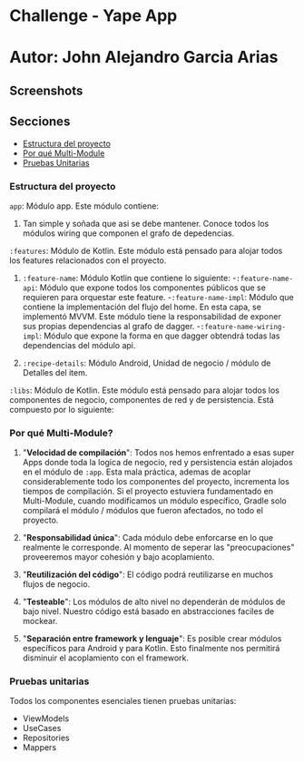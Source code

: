 # Challenge - Yape App
# Autor: John Alejandro Garcia Arias

## Screenshots

## Secciones

* [Estructura del proyecto](#estructura-del-proyecto)
* [Por qué Multi-Module](#por-qué-multi-module?)
* [Pruebas Unitarias](#pruebas-unitarias)

### Estructura del proyecto

`app`: Módulo app. Este módulo contiene:

1. Tan simple y soñada que asi se debe mantener. Conoce todos los módulos wiring que componen el grafo de depedencias.

`:features`: Módulo de Kotlin. Este módulo está pensado para alojar todos los features relacionados con el proyecto.

1. `:feature-name`: Módulo Kotlin que contiene lo siguiente:
   -`:feature-name-api`: Módulo que expone todos los componentes públicos que se requieren para orquestar este feature.
   -`:feature-name-impl`: Módulo que contiene la implementación del flujo del home. En esta capa, se implementó MVVM. Este módulo tiene la responsabilidad de exponer sus propias dependencias al grafo de dagger.
   -`:feature-name-wiring-impl`: Módulo que expone la forma en que dagger obtendrá todas las dependencias del módulo api.

2. `:recipe-details`: Módulo Android, Unidad de negocio / módulo de Detalles del item.

`:libs`: Módulo de Kotlin. Este módulo está pensado para alojar todos los componentes de negocio, componentes de red y de persistencia. Está compuesto por lo siguiente:

### Por qué Multi-Module?

1. "**Velocidad de compilación**": Todos nos hemos enfrentado a esas super Apps donde toda la logica
   de negocio, red y persistencia están alojados en el módulo de `:app`. Esta mala práctica, ademas
   de acoplar considerablemente todo los componentes del proyecto, incrementa los tiempos de
   compilación. Si el proyecto estuviera fundamentado en Multi-Module, cuando modificamos un módulo
   específico, Gradle solo compilará el módulo / módulos que fueron afectados, no todo el proyecto.

2. "**Responsabilidad única**": Cada módulo debe enforcarse en lo que realmente le corresponde. Al
   momento de seperar las "preocupaciones" proveeremos mayor cohesión y bajo acoplamiento.

3. "**Reutilización del código**": El código podrá reutilizarse en muchos flujos de negocio.

4. "**Testeable**": Los módulos de alto nivel no dependerán de módulos de bajo nivel. Nuestro código
   está basado en abstracciones faciles de mockear.

5. "**Separación entre framework y lenguaje**": Es posible crear módulos específicos para Android y
   para Kotlin. Esto finalmente nos permitirá disminuir el acoplamiento con el framework.

### Pruebas unitarias

Todos los componentes esenciales tienen pruebas unitarias:

- ViewModels
- UseCases
- Repositories
- Mappers